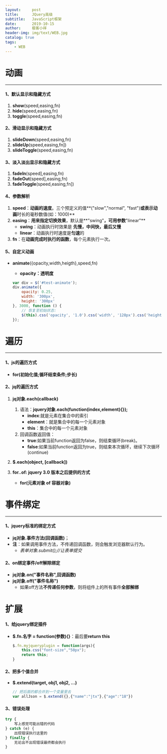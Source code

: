 ```yaml
---
layout:     post                   
title:      JQuery高级
subtitle:   JavaScript框架               
date:       2019-10-15               
author:     极客小祥                      
header-img: img/text/WEB.jpg   
catalog: true              
tags:                                
    - WEB
---
```


# 动画
<hr/>

#### 1、默认显示和隐藏方式
1. **show**(speed,easing,fn)
2. **hide**(speed,easing,fn)
3. **toggle**(speed,easing,fn)

#### 2、滑动显示和隐藏方式
1. **slideDown**(speed,easing,fn)
2. **slideUp**(speed,easing,fn])
3. **slideToggle**(speed,easing,fn)

#### 3、淡入淡出显示和隐藏方式
1. **fadeIn**(speed],easing,fn)
2. **fadeOut**(speed],easing,fn)
3. **fadeToggle**(speed,easing,fn])

#### 4、参数解析
1. **speed**：**动画的速度**。三个预定义的值**\("slow","normal", "fast"\)**或表示动画**时长的毫秒数值\(如：1000\)**
2. **easing**：**用来指定切换效果**，默认是**"swing"**，可用参数**"linear"**
    * **swing**：动画执行时效果是 **先慢，中间快，最后又慢**
    * **linear**：动画执行时速度是**匀速**的
3. **fn**：在**动画完成时执行的函数**，每个元素执行一次。

#### 5、自定义动画
* **animate**(\{opacity,width,heigth\},speed,fn)
    * **opacity：透明度**
    
    ```javascript
    var div = $('#test-animate');
    div.animate({
        opacity: 0.25,
        width: '300px',
        height: '300px'
    }, 3000, function () {
        // 恢复至初始状态:
        $(this).css('opacity', '1.0').css('width', '128px').css('height', '128px');
    });
    ```

# 遍历
<hr/>

#### 1、js的遍历方式
* **for(初始化值;循环结束条件;步长)**

#### 2、jq的遍历方式
1. **jq对象.each(callback)**
    1. 语法：**jquery对象.each(function(index,element){});**
        * **index**:就是元素在集合中的索引
        * **element**：就是集合中的每一个元素对象
        * **this**：集合中的每一个元素对象
    2. 回调函数返回值：
        * **true**:如果当前function返回为false，则结束循环(break)。
        * **false**:如果当前function返回为true，则结束本次循环，继续下次循环(continue)
2. **$.each(object, \[callback\])**

3. **for..of: jquery 3.0 版本之后提供的方式**
   * **for(元素对象 of 容器对象)**
		
# 事件绑定
<hr/>

#### 1、jquery标准的绑定方式
* **jq对象.事件方法(回调函数)**；
* **注**：如果调用事件方法，不传递回调函数，则会触发浏览器默认行为。
    * *表单对象.submit();//让表单提交*

#### 2、on绑定事件/off解除绑定
* **jq对象.on("事件名称",回调函数)**
* **jq对象.off("事件名称")**
    * 如果off方法**不传递任何参数**，则将组件上的所有事件**全部解绑**

# 扩展

#### 1、给jquery绑定插件
* **$.fn.名字 = function(参数)\{\}**：最后要**return this**

    ```javascript
    $.fn.myjqueryplugin = function(args){
        this.css("font-size","50px");
        return this;
    }
    ```

#### 2、把多个值合并
* **$.extend(target, obj1, obj2, ...)**

    ```javascript
    // 把后面的都合并到一个变量里去
    var allJson = $.extend({},{"name":"jtx"},{"age":"18"})
    ```

#### 3、错误处理

```javascript
try {
    写上感觉可能出错的代码
} catch (e) {
    出现错误执行这里的
} finally {
    无论出不出现错误最终都会执行
}
```
